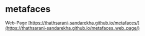 # metafaces
Web-Page [https://thathsarani-sandarekha.github.io/metafaces/](https://thathsarani-sandarekha.github.io/metafaces_web_page/)

